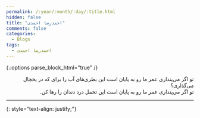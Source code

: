 ```yaml
---
permalink: /:year/:month/:day/:title.html
hidden: false
title: "احمدرضا احمدی"
comments: false
categories:
  - Blogs
tags:
  - احمدرضا احمدی
---
```


{::options parse_block_html="true" /}
<div dir='rtl' align='right'>
تو اگر می‌پنداری عمر ما رو به پایان است این بطری‌های آب را برای که در یخچال می‌گذاری؟<br>
تو اگر می‌پنداری عمر ما رو به پایان است این تحمل درد دندان را رها کن.

---

</div>
{: style="text-align: justify;"}